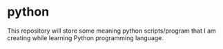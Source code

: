 # python
This repository will store some meaning python scripts/program that I am creating while learning Python programming language.
